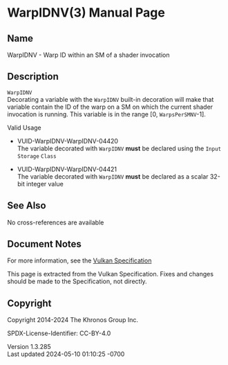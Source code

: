 # WarpIDNV(3) Manual Page

## Name

WarpIDNV - Warp ID within an SM of a shader invocation



## <a href="#_description" class="anchor"></a>Description

`WarpIDNV`  
Decorating a variable with the `WarpIDNV` built-in decoration will make
that variable contain the ID of the warp on a SM on which the current
shader invocation is running. This variable is in the range \[0,
`WarpsPerSMNV`-1\].

Valid Usage

- <a href="#VUID-WarpIDNV-WarpIDNV-04420"
  id="VUID-WarpIDNV-WarpIDNV-04420"></a> VUID-WarpIDNV-WarpIDNV-04420  
  The variable decorated with `WarpIDNV` **must** be declared using the
  `Input` `Storage` `Class`

- <a href="#VUID-WarpIDNV-WarpIDNV-04421"
  id="VUID-WarpIDNV-WarpIDNV-04421"></a> VUID-WarpIDNV-WarpIDNV-04421  
  The variable decorated with `WarpIDNV` **must** be declared as a
  scalar 32-bit integer value

## <a href="#_see_also" class="anchor"></a>See Also

No cross-references are available

## <a href="#_document_notes" class="anchor"></a>Document Notes

For more information, see the <a
href="https://registry.khronos.org/vulkan/specs/1.3-extensions/html/vkspec.html#WarpIDNV"
target="_blank" rel="noopener">Vulkan Specification</a>

This page is extracted from the Vulkan Specification. Fixes and changes
should be made to the Specification, not directly.

## <a href="#_copyright" class="anchor"></a>Copyright

Copyright 2014-2024 The Khronos Group Inc.

SPDX-License-Identifier: CC-BY-4.0

Version 1.3.285  
Last updated 2024-05-10 01:10:25 -0700
